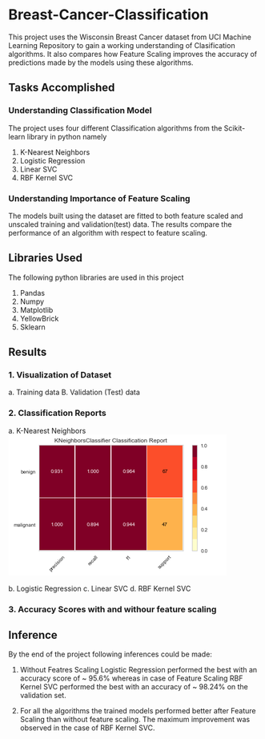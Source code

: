 # Breast-Cancer-Classification
This project uses the Wisconsin Breast Cancer dataset from UCI Machine Learning Repository to gain a working understanding of Clasification algorithms. It also compares how Feature Scaling improves the accuracy of predictions made by the models using these algorithms.

## Tasks Accomplished

### Understanding Classification Model
The project uses four different Classification algorithms from the Scikit-learn library in python namely
  1. K-Nearest Neighbors
  2. Logistic Regression
  3. Linear SVC
  4. RBF Kernel SVC
### Understanding Importance of Feature Scaling
The models built using the dataset are fitted to both feature scaled and unscaled training and validation(test) data. The results compare the performance of an algorithm with respect to feature scaling.

## Libraries Used
The following python libraries are used in this project
  1. Pandas
  2. Numpy
  4. Matplotlib
  5. YellowBrick
  7. Sklearn

## Results

### 1. Visualization of Dataset

a. Training data
B. Validation (Test) data

### 2. Classification Reports

a. K-Nearest Neighbors
 ![K-Nearest Neighbors](https://github.com/ishitap11/Breast-Cancer-Classification/blob/master/Images/KnnCR.PNG)

b. Logistic Regression
c. Linear SVC
d. RBF Kernel SVC

### 3. Accuracy Scores with and withour feature scaling

## Inference
By the end of the project following inferences could be made:
1. Without Featres Scaling Logistic Regression performed the best with an accuracy score of ~ 95.6% whereas in case of Feature Scaling RBF Kernel SVC performed the best with an accuracy of ~ 98.24% on the validation set.

2. For all the algorithms the trained models performed better after Feature Scaling than without feature scaling. The maximum improvement was observed in the case of RBF Kernel SVC. 
